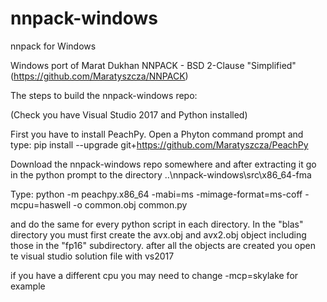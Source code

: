 # nnpack-windows
nnpack for Windows

Windows port of Marat Dukhan NNPACK - BSD 2-Clause "Simplified" (https://github.com/Maratyszcza/NNPACK)

The steps to build the nnpack-windows repo:

(Check you have Visual Studio 2017 and Python installed)

First you have to install PeachPy.
Open a Phyton command prompt and type:
pip install --upgrade git+https://github.com/Maratyszcza/PeachPy

Download the nnpack-windows repo somewhere and after extracting it 
go in the python prompt to the directory ..\nnpack-windows\src\x86_64-fma

Type: python -m peachpy.x86_64 -mabi=ms -mimage-format=ms-coff -mcpu=haswell -o common.obj common.py

and do the same for every python script in each directory. In the "blas" directory you must first create the avx.obj and avx2.obj object including those in the "fp16" subdirectory.
after all the objects are created you open te visual studio solution file with vs2017

if you have a different cpu you may need to change -mcp=skylake for example

